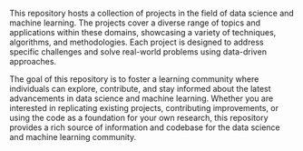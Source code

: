 This repository hosts a collection of projects in the field of data science and machine learning. 
The projects cover a diverse range of topics and applications within these domains, showcasing a variety of techniques, algorithms, and methodologies. 
Each project is designed to address specific challenges and solve real-world problems using data-driven approaches.


The goal of this repository is to foster a learning community where individuals can explore, contribute, and stay informed about the latest advancements in data science and machine learning. 
Whether you are interested in replicating existing projects, contributing improvements, or using the code as a foundation for your own research,
this repository provides a rich source of information and codebase for the data science and machine learning community.
